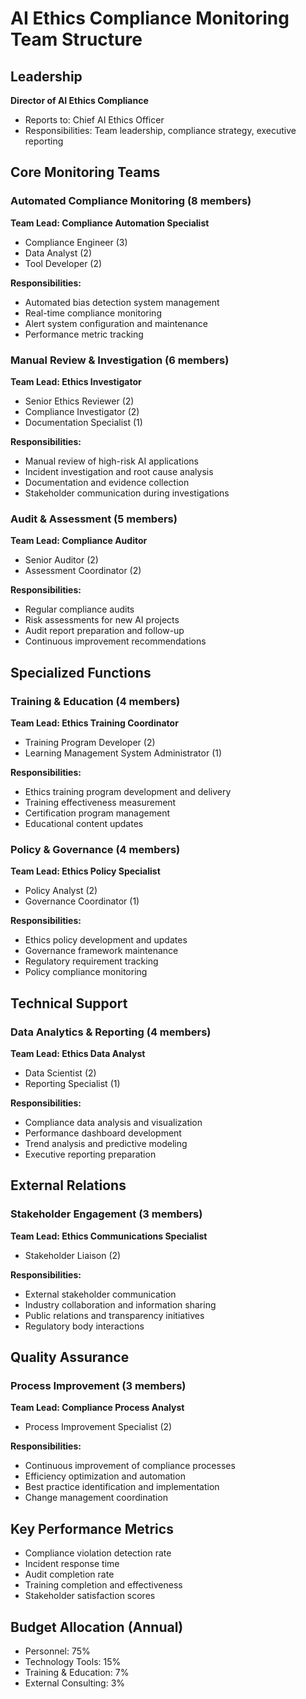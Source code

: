 # AI Ethics Compliance Monitoring Team Structure

## Leadership
**Director of AI Ethics Compliance**
- Reports to: Chief AI Ethics Officer
- Responsibilities: Team leadership, compliance strategy, executive reporting

## Core Monitoring Teams

### Automated Compliance Monitoring (8 members)
**Team Lead: Compliance Automation Specialist**
- Compliance Engineer (3)
- Data Analyst (2)
- Tool Developer (2)

**Responsibilities:**
- Automated bias detection system management
- Real-time compliance monitoring
- Alert system configuration and maintenance
- Performance metric tracking

### Manual Review & Investigation (6 members)
**Team Lead: Ethics Investigator**
- Senior Ethics Reviewer (2)
- Compliance Investigator (2)
- Documentation Specialist (1)

**Responsibilities:**
- Manual review of high-risk AI applications
- Incident investigation and root cause analysis
- Documentation and evidence collection
- Stakeholder communication during investigations

### Audit & Assessment (5 members)
**Team Lead: Compliance Auditor**
- Senior Auditor (2)
- Assessment Coordinator (2)

**Responsibilities:**
- Regular compliance audits
- Risk assessments for new AI projects
- Audit report preparation and follow-up
- Continuous improvement recommendations

## Specialized Functions

### Training & Education (4 members)
**Team Lead: Ethics Training Coordinator**
- Training Program Developer (2)
- Learning Management System Administrator (1)

**Responsibilities:**
- Ethics training program development and delivery
- Training effectiveness measurement
- Certification program management
- Educational content updates

### Policy & Governance (4 members)
**Team Lead: Ethics Policy Specialist**
- Policy Analyst (2)
- Governance Coordinator (1)

**Responsibilities:**
- Ethics policy development and updates
- Governance framework maintenance
- Regulatory requirement tracking
- Policy compliance monitoring

## Technical Support

### Data Analytics & Reporting (4 members)
**Team Lead: Ethics Data Analyst**
- Data Scientist (2)
- Reporting Specialist (1)

**Responsibilities:**
- Compliance data analysis and visualization
- Performance dashboard development
- Trend analysis and predictive modeling
- Executive reporting preparation

## External Relations

### Stakeholder Engagement (3 members)
**Team Lead: Ethics Communications Specialist**
- Stakeholder Liaison (2)

**Responsibilities:**
- External stakeholder communication
- Industry collaboration and information sharing
- Public relations and transparency initiatives
- Regulatory body interactions

## Quality Assurance

### Process Improvement (3 members)
**Team Lead: Compliance Process Analyst**
- Process Improvement Specialist (2)

**Responsibilities:**
- Continuous improvement of compliance processes
- Efficiency optimization and automation
- Best practice identification and implementation
- Change management coordination

## Key Performance Metrics
- Compliance violation detection rate
- Incident response time
- Audit completion rate
- Training completion and effectiveness
- Stakeholder satisfaction scores

## Budget Allocation (Annual)
- Personnel: 75%
- Technology Tools: 15%
- Training & Education: 7%
- External Consulting: 3%
